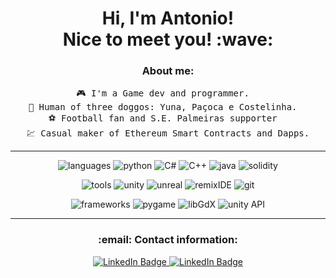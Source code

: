 <h1 align="center"> Hi, I'm Antonio!</br>Nice to meet you! :wave: </h1>

<div align="center">

<h3>About me:</h3>
<pre>
🎮 I'm a Game dev and programmer.  
🐶 Human of three doggos: Yuna, Paçoca e Costelinha.  
⚽ Football fan and S.E. Palmeiras supporter  
💹 Casual maker of Ethereum Smart Contracts and Dapps.
</pre>

</div>

----

<div align="center">

![languages](https://img.shields.io/static/v1?label=&message=Languages:&color=111&style=flat-square)
![python](https://img.shields.io/static/v1?logo=python&label=&message=python&color=36465D&style=flat-square&link=)
![C#](https://custom-icon-badges.demolab.com/badge/C%23-%23239120.svg?logo=c_sharp&label=&message=C%23&color=36465D&style=flat-square)
![C++](https://img.shields.io/static/v1?logo=c%2B%2B&label=&message=C%2B%2B&color=36465D&logoColor=blue&style=flat-square)
![java](https://img.shields.io/static/v1?logo=openjdk&label=&message=Java&color=36465D&logoColor=red&style=flat-square)
![solidity](https://img.shields.io/static/v1?logo=solidity&label=&message=solidity&color=36465D&logoColor=AAA&style=flat-square)

![tools](https://img.shields.io/static/v1?label=&message=Tools:&color=111&style=flat-square)
![unity](https://img.shields.io/static/v1?logo=Unity&label=&message=Unity&color=36465D&logoColor=AAA&style=flat-square)
![unreal](https://img.shields.io/static/v1?logo=unrealengine&label=&message=Unreal&color=36465D&logoColor=black&style=flat-square)
![remixIDE](https://img.shields.io/static/v1?logo=solidity&label=&message=RemixIDE&color=36465D&logoColor=blue&style=flat-square)
![git](https://img.shields.io/static/v1?logo=git&label=&message=git&color=36465D&logoColor=red&style=flat-square)

![frameworks](https://img.shields.io/static/v1?label=&message=Frameworks:&color=111&style=flat-square)
![pygame](https://custom-icon-badges.demolab.com/badge/pygame-150458.svg?logo=pygame&label=&message=Pygame&color=36465D&style=flat-square&link=)
![libGdX](https://img.shields.io/static/v1?logo=openjdk&label=&message=LibGdX&color=36465D&logoColor=red&style=flat-square)
![unity API](https://img.shields.io/static/v1?logo=Unity&label=&message=Unity%20API&color=36465D&logoColor=AAA&style=flat-square)

</div>

----

<div align="center">
<h3>:email: Contact information:</h3>
  <a href="https://www.linkedin.com/in/antonio-carlos-russo/">
    <img src="https://custom-icon-badges.demolab.com/badge/LinkedIn-0A66C2?logo=linkedin-white&logoColor=fff)" alt="LinkedIn Badge"/>
  </a>
  <a href="https://antoniocrorusso.github.io/PortfolioWebsite/">
    <img src="https://custom-icon-badges.demolab.com/badge/Portfolio-FFF2F2?logo=briefcase&logoColor=fff)" alt="LinkedIn Badge"/>
  </a>

</div>
